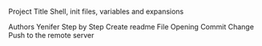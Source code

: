 Project Title 
Shell, init files, variables and expansions

Authors Yenifer
Step by Step 
Create readme File Opening 
Commit Change Push to the remote server